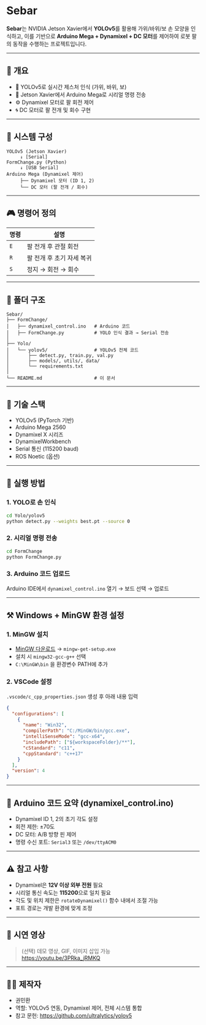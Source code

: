 # Sebar

**Sebar**는 NVIDIA Jetson Xavier에서 **YOLOv5**를 활용해 가위/바위/보 손 모양을 인식하고, 이를 기반으로 **Arduino Mega + Dynamixel + DC 모터**를 제어하여 로봇 팔의 동작을 수행하는 프로젝트입니다.

---

## 📌 개요

- 🎥 YOLOv5로 실시간 제스처 인식 (가위, 바위, 보)
- 🔁 Jetson Xavier에서 Arduino Mega로 시리얼 명령 전송
- ⚙️ Dynamixel 모터로 팔 회전 제어
- 🌀 DC 모터로 팔 전개 및 회수 구현

---

## 🧠 시스템 구성

```
YOLOv5 (Jetson Xavier)
     ↓ [Serial]
FormChange.py (Python)
     ↓ [USB Serial]
Arduino Mega (Dynamixel 제어)
     ├── Dynamixel 모터 (ID 1, 2)
     └── DC 모터 (팔 전개 / 회수)
```

---

## 🎮 명령어 정의

| 명령 | 설명 |
|------|------|
| `E`  | 팔 전개 후 관절 회전 |
| `R`  | 팔 전개 후 초기 자세 복귀 |
| `S`  | 정지 → 회전 → 회수 |

---

## 📁 폴더 구조

```
Sebar/
├── FormChange/
│   ├── dynamixel_control.ino   # Arduino 코드
│   ├── FormChange.py           # YOLO 인식 결과 → Serial 전송
│
├── Yolo/
│   └── yolov5/                 # YOLOv5 전체 코드
│       ├── detect.py, train.py, val.py
│       ├── models/, utils/, data/
│       └── requirements.txt
│
└── README.md                   # 이 문서
```

---

## 🧩 기술 스택

- YOLOv5 (PyTorch 기반)
- Arduino Mega 2560
- Dynamixel X 시리즈
- DynamixelWorkbench
- Serial 통신 (115200 baud)
- ROS Noetic (옵션)

---

## 🧪 실행 방법

### 1. YOLO로 손 인식

```bash
cd Yolo/yolov5
python detect.py --weights best.pt --source 0
```

### 2. 시리얼 명령 전송

```bash
cd FormChange
python FormChange.py
```

### 3. Arduino 코드 업로드

Arduino IDE에서 `dynamixel_control.ino` 열기 → 보드 선택 → 업로드

---

## ⚒ Windows + MinGW 환경 설정

### 1. MinGW 설치

- [MinGW 다운로드](https://osdn.net/projects/mingw/releases/) → `mingw-get-setup.exe`
- 설치 시 `mingw32-gcc-g++` 선택
- `C:\MinGW\bin` 을 환경변수 PATH에 추가

### 2. VSCode 설정

`.vscode/c_cpp_properties.json` 생성 후 아래 내용 입력

```json
{
  "configurations": [
    {
      "name": "Win32",
      "compilerPath": "C:/MinGW/bin/gcc.exe",
      "intelliSenseMode": "gcc-x64",
      "includePath": ["${workspaceFolder}/**"],
      "cStandard": "c11",
      "cppStandard": "c++17"
    }
  ],
  "version": 4
}
```

---

## 🔧 Arduino 코드 요약 (dynamixel_control.ino)

- Dynamixel ID 1, 2의 초기 각도 설정
- 회전 제한: ±70도
- DC 모터: A/B 방향 핀 제어
- 명령 수신 포트: `Serial3` 또는 `/dev/ttyACM0`

---

## ⚠️ 참고 사항

- Dynamixel은 **12V 이상 외부 전원** 필요
- 시리얼 통신 속도는 **115200**으로 일치 필요
- 각도 및 위치 제한은 `rotateDynamixel()` 함수 내에서 조절 가능
- 포트 경로는 개발 환경에 맞게 조정

---

## 📸 시연 영상

> (선택) 데모 영상, GIF, 이미지 삽입 가능  
> https://youtu.be/3PRka_jRMKQ
---

## 🙋‍♀️ 제작자

- 권민환
- 역할: YOLOv5 연동, Dynamixel 제어, 전체 시스템 통합
- 참고 문헌: https://github.com/ultralytics/yolov5 
